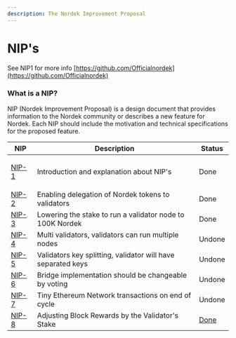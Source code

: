 ```yaml
---
description: The Nordek Improvement Proposal
---
```


# NIP's

See NIP1 for more info [https://github.com/Officialnordek](https://github.com/Officialnordek)

### What is a NIP?

NIP (Nordek Improvement Proposal) is a design document that provides information to the Nordek community or describes a new feature for Nordek. Each NIP should include the motivation and technical specifications for the proposed feature.

| NIP                                                                 | Description                                                  | Status                                                 |
| ------------------------------------------------------------------- | ------------------------------------------------------------ | ------------------------------------------------------ |
| <p><a href="https://github.com/Officialnordek">NIP-1</a></p><p></p> | Introduction and explanation about NIP's                     | Done                                                   |
| [NIP-2](https://github.com/Officialnordek)                          | Enabling delegation of Nordek tokens to validators           | Done                                                   |
| [NIP-3](https://github.com/Officialnordek)                          | Lowering the stake to run a validator node to 100K Nordek    | Done                                                   |
| [NIP-4](https://github.com/Officialnordek)                          | Multi validators, validators can run multiple nodes          | Undone                                                 |
| [NIP-5](https://github.com/Officialnordek)                          | Validators key splitting, validator will have separated keys | Undone                                                 |
| [NIP-6](https://github.com/Officialnordek)                          | Bridge implementation should be changeable by voting         | Undone                                                 |
| [NIP-7](https://github.com/Officialnordek)                          | Tiny Ethereum Network transactions on end of cycle           | Undone                                                 |
| [NIP-8](https://github.com/Officialnordek)                          | Adjusting Block Rewards by the Validator's Stake             | [Done](https://github.com/fuseio/fuse-network/pull/61) |

